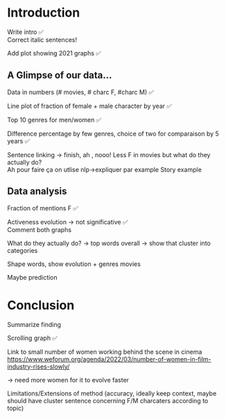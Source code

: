 # Introduction
Write intro ✅ <br>
Correct italic sentences!

Add plot showing 2021 graphs ✅

## **A Glimpse of our data...**

Data in numbers (# movies, # charc F, #charc M) ✅

Line plot of fraction of female + male character by year ✅

Top 10 genres for men/women ✅

Difference percentage by few genres, choice of two for comparaison by 5 years ✅

Sentence linking -> finish, ah , nooo! Less F in movies but what do they actually do? <br>
Ah pour faire ça on utlise nlp->expliquer par example Story example

## **Data analysis**

Fraction of mentions F ✅

Activeness evolution -> not significative ✅ <br>
Comment both graphs

What do they actually do? -> top words overall -> show that cluster into categories

Shape words, show evolution + genres movies

Maybe prediction

# Conclusion

Summarize finding

Scrolling graph ✅

Link to small number of women working behind the scene in cinema  https://www.weforum.org/agenda/2022/03/number-of-women-in-film-industry-rises-slowly/

-> need more women for it to evolve faster

Limitations/Extensions of method (accuracy, ideally keep context, maybe should have cluster sentence concerning F/M charcaters according to topic)


